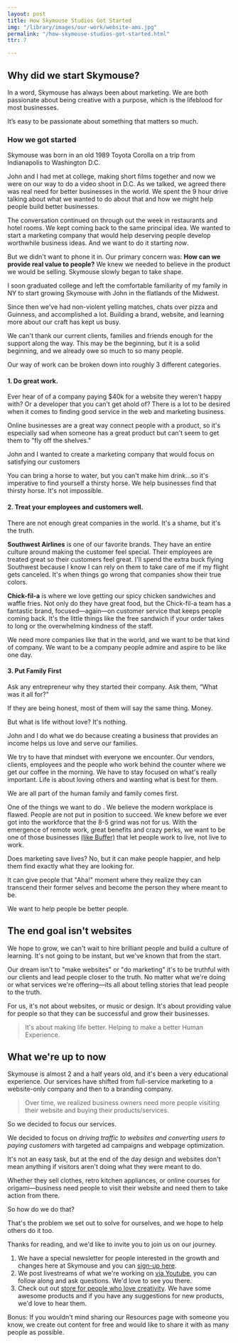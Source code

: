 ```yaml
---
layout: post
title: How Skymouse Studios Got Started
img: "/library/images/our-work/website-ams.jpg"
permalink: "/how-skymouse-studios-got-started.html"
ttr: 7

---
```

## Why did we start Skymouse?

In a word, Skymouse has always been about marketing. We are both passionate about being creative with a purpose, which is the lifeblood for most businesses.

It’s easy to be passionate about something that matters so much.

### How we got started

Skymouse was born in an old 1989 Toyota Corolla on a trip from Indianapolis to Washington D.C.

John and I had met at college, making short films together and now we were on our way to do a video shoot in D.C. As we talked, we agreed there was real need for better businesses in the world. We spent the 9 hour drive talking about what we wanted to do about that and how we might help people build better businesses.

The conversation continued on through out the week in restaurants and hotel rooms. We kept coming back to the same principal idea. We wanted to start a marketing company that would help deserving people develop worthwhile business ideas. And we want to do it starting _now_.

But we didn't want to phone it in. Our primary concern was: **How can we provide real value to people?** We knew we needed to believe in the product we would be selling. Skymouse slowly began to take shape.

I soon graduated college and left the comfortable familiarity of my family in NY to start growing Skymouse with John in the flatlands of the Midwest.

Since then we've had non-violent yelling matches, chats over pizza and Guinness, and accomplished a lot. Building a brand, website, and learning more about our craft has kept us busy.

We can't thank our current clients, families and friends enough for the support along the way. This may be the beginning, but it is a solid beginning, and we already owe so much to so many people.

Our way of work can be broken down into roughly 3 different categories.

#### 1. Do great work.

Ever hear of of a company paying $40k for a website they weren't happy with? Or a developer that you can't get ahold of? There is a lot to be desired when it comes to finding good service in the web and marketing business.

Online businesses are a great way connect people with a product, so it's especially sad when someone has a great product but can't seem to get them to "fly off the shelves."

John and I wanted to create a marketing company that would focus on satisfying our customers

You can bring a horse to water, but you can't make him drink...so it's imperative to find yourself a thirsty horse. We help businesses find that thirsty horse. It's not impossible.

#### 2. Treat your employees and customers well.

There are not enough great companies in the world. It's a shame, but it's the truth.

**Southwest Airlines** is one of our favorite brands. They have an entire culture around making the customer feel special. Their employees are treated great so their customers feel great. I'll spend the extra buck flying Southwest because I know I can rely on them to take care of me if my flight gets canceled. It's when things go wrong that companies show their true colors.

**Chick-fil-a** is where we love getting our spicy chicken sandwiches and waffle fries. Not only do they have great food, but the Chick-fil-a team has a fantastic brand, focused—again—on customer service that keeps people coming back. It's the little things like the free sandwich if your order takes to long or the overwhelming kindness of the staff.

We need more companies like that in the world, and we want to be that kind of company. We want to be a company people admire and aspire to be like one day.

#### 3. Put Family First

Ask any entrepreneur why they started their company. Ask them, “What was it all for?"

If they are being honest, most of them will say the same thing. Money.

But what is life without love? It's nothing.

John and I do what we do because creating a business that provides an income helps us love and serve our families.

We try to have that mindset with everyone we encounter.  Our vendors, clients, employees and the people who work behind the counter where we get our coffee in the morning. We have to stay focused on what's really important. Life is about loving others and wanting what is best for them.

We are all part of the human family and family comes first.

One of the things we want to do . We believe the modern workplace is flawed. People are not put in position to succeed. We knew before we ever got into the workforce that the 8-5 grind was not for us.  With the emergence of remote work, great benefits and crazy perks, we want to be one of those businesses [(like Buffer)](https://open.buffer.com/distributed-team-benefits/ "Buffer Blogpost on Remote Work") that let people work to live, not live to work.

Does marketing save lives? No, but it can make people happier, and help them find exactly what they are looking for.

It can give people that "Aha!" moment where they realize they can transcend their former selves and become the person they where meant to be.

We want to help people be better people.

## The end goal isn't websites

We hope to grow, we can't wait to hire brilliant people and build a culture of learning. It's not going to be instant, but we've known that from the start.

Our dream isn't to "make websites" or "do marketing" it's to be truthful with our clients and lead people closer to the truth. No matter what we're doing or what services we're offering—its all about telling stories that lead people to the truth.

For us, it's not about websites, or music or design. It's about providing value for people so that they can be successful and grow their businesses.

> It's about making life better. Helping to make a better Human Experience.

## What we're up to now

Skymouse is almost 2 and a half years old, and it's been a very educational experience. Our services have shifted from full-service marketing to a website-only company and then to a branding company.

> Over time, we realized business owners need more people visiting their website and buying their products/services.

So we decided to focus our services.

We decided to focus on _driving traffic to websites and converting users to paying customers_ with targeted ad campaigns and webpage optimization.

It's not an easy task, but at the end of the day design and websites don't mean anything if visitors aren't doing what they were meant to do.

Whether they sell clothes, retro kitchen appliances, or online courses for origami—business need people to visit their website and need them to take action from there.

So how do we do that?

That's the problem we set out to solve for ourselves, and we hope to help others do it too.

Thanks for reading, and we'd like to invite you to join us on our journey.

1. We have a special newsletter for people interested in the growth and changes here at Skymouse and you can [sign-up here](#).
2. We post livestreams of what we're working on [via Youtube](#), you can follow along and ask questions. We'd love to see you there.
3. Check out out [store for people who love creativity](#). We have some awesome products and if you have any suggestions for new products, we'd love to hear them.

Bonus: If you wouldn't mind sharing our Resources page with someone you know, we create out content for free and would like to share it with as many people as possible.